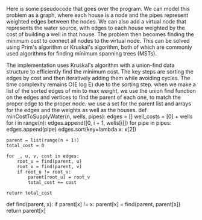 Here is some pseudocode that goes over the program.
We can model this problem as a graph, where each house is a node and the pipes represent weighted edges between the nodes. 
We can also add a virtual node that represents the water source, with edges to each house weighted by the cost of building a well in that house.
The problem then becomes finding the minimum cost to connect all nodes to the virtual node. 
This can be solved using Prim's algorithm or Kruskal's algorithm, both of which are commonly used algorithms for finding minimum spanning trees (MSTs).

The implementation uses Kruskal's algorithm with a union-find data structure to efficiently find the minimum cost.
The key steps are sorting the edges by cost and then iteratively adding them while avoiding cycles. 
The time complexity remains O(E log E) due to the sorting step.
when we make a list of the sorted edges of min to max weight, we use the union find function on the edges and vertices to find the parent of each one, to match the proper 
edge to the proper node. we use a set for the parent list and  arrays for the edges and the weights as well as the houses.
def minCostToSupplyWater(n, wells, pipes):
    edges = []
    well_costs = [0] + wells
    for i in range(n):
        edges.append([0, i + 1, wells[i]])
    for pipe in pipes:
        edges.append(pipe)
    edges.sort(key=lambda x: x[2])

    parent = list(range(n + 1))
    total_cost = 0

    for _, u, v, cost in edges:
        root_u = find(parent, u)
        root_v = find(parent, v)
        if root_u != root_v:
            parent[root_u] = root_v
            total_cost += cost

    return total_cost

def find(parent, x):
    if parent[x] != x:
        parent[x] = find(parent, parent[x])
    return parent[x]
